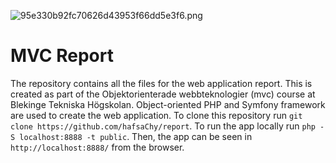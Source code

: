 ![95e330b92fc70626d43953f66dd5e3f6.png](:/1b0d9de62fa44e0dbf6a9156bc8090df)
# MVC Report
The repository contains all the files for the web application report. This is created as part of the Objektorienterade webbteknologier (mvc) course at Blekinge Tekniska Högskolan. Object-oriented PHP and Symfony framework are used to create the web application.
To clone this repository run ```git clone https://github.com/hafsaChy/report```.
To run the app locally run ```php -S localhost:8888 -t public```. Then, the app can be seen in ```http://localhost:8888/``` from the browser. 
